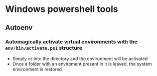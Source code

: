 # Windows powershell tools

## Autoenv
### Automagically activate virtual environments with the `env/bin/activate.ps1` structure
+ Simply `cd` into the directory and the environment will be activated
+ Once a folder with an enviroment present in it is leaved, the system environment is restored